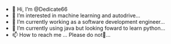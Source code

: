 - 👋 Hi, I’m @Dedicate66
- 👀 I’m interested in machine learning and autodrive...
- 🌱 I’m currently working as a software development engineer...
- 💞️ I’m currently using java but looking foward to learn python...
- 📫 How to reach me ... Please do not🧐...

<!---
Dedicate66/Dedicate66 is a ✨ special ✨ repository because its `README.md` (this file) appears on your GitHub profile.
You can click the Preview link to take a look at your changes.
--->
